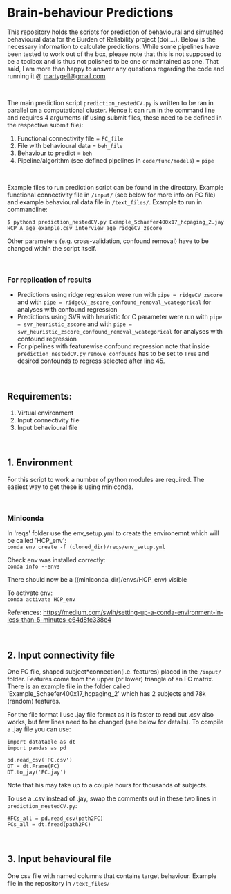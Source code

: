 # Brain-behaviour Predictions

This repository holds the scripts for prediction of behavioural and simualted behavioural data for the Burden of Reliability project (doi:...). Below is the necessary information to calculate predictions. While some pipelines have been tested to work out of the box, please note that this is not supposed to be a toolbox and is thus not polished to be one or maintained as one. That said, I am more than happy to answer any questions regarding the code and running it @ martygell@gmail.com

<br />

The main prediction script `prediction_nestedCV.py` is written to be ran in parallel on a computational cluster. Hence it can run in the command line and requires 4 arguments (if using submit files, these need to be defined in the respective submit file):

1. Functional connectivity file = `FC_file`
2. File with behavioural data = `beh_file`
3. Behaviour to predict = `beh`
4. Pipeline/algorithm (see defined pipelines in `code/func/models`) = `pipe`

<br />

Example files to run prediction script can be found in the directory. Example functional connectivity file in `/input/` (see below for more info on FC file) and example behavioural data file in `/text_files/`. Example to run in commandline:
```
$ python3 prediction_nestedCV.py Example_Schaefer400x17_hcpaging_2.jay HCP_A_age_example.csv interview_age ridgeCV_zscore
```

Other parameters (e.g. cross-validation, confound removal) have to be changed within the script itself.

<br />

### For replication of results
- Predictions using ridge regression were run with `pipe = ridgeCV_zscore` and with `pipe = ridgeCV_zscore_confound_removal_wcategorical` for analyses with confound regression
- Predictions using SVR with heuristic for C parameter were run with `pipe = svr_heuristic_zscore` and with `pipe = svr_heuristic_zscore_confound_removal_wcategorical` for analyses with confound regression
- For pipelines with featurewise confound regression note that inside `prediction_nestedCV.py` `remove_confounds` has to be set to `True` and desired confounds to regress selected after line 45.

<br />


## Requirements:
1. Virtual environment
2. Input connectivity file
3. Input behavioural file

<br />

## 1. Environment
For this script to work a number of python modules are required. The easiest way to get these is using miniconda.

<br />

### Miniconda
In 'reqs' folder use the env_setup.yml to create the environemnt which will be called 'HCP_env':  
`conda env create -f (cloned_dir)/reqs/env_setup.yml`

Check env was installed correctly:  
`conda info --envs`

There should now be a ((miniconda_dir)/envs/HCP_env) visible

To activate env:  
`conda activate HCP_env`

References: https://medium.com/swlh/setting-up-a-conda-environment-in-less-than-5-minutes-e64d8fc338e4

<br />

## 2. Input connectivity file
One FC file, shaped subject*connection(i.e. features) placed in the `/input/` folder. Features come from the upper (or lower) triangle of an FC matrix. There is an example file in the folder called 'Example_Schaefer400x17_hcpaging_2' which has 2 subjects and 78k (random) features.

For the file format I use .jay file format as it is faster to read but .csv also works, but few lines need to be changed (see below for details). To compile a .jay file you can use:

```
import datatable as dt
import pandas as pd

pd.read_csv('FC.csv')
DT = dt.Frame(FC)
DT.to_jay('FC.jay')
```

Note that his may take up to a couple hours for thousands of subjects.

To use a .csv instead of .jay, swap the comments out in these two lines in `prediction_nestedCV.py`: 
```
#FCs_all = pd.read_csv(path2FC)
FCs_all = dt.fread(path2FC)
```

<br />

## 3. Input behavioural file
One csv file with named columns that contains target behaviour. Example file in the repository in `/text_files/`
